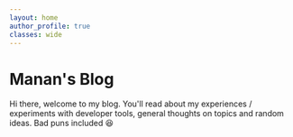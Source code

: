```yaml
---
layout: home
author_profile: true
classes: wide
---
```


# Manan's Blog

Hi there, welcome to my blog. You'll read about my experiences / experiments with developer tools, general thoughts on topics and random ideas. Bad puns included 😆